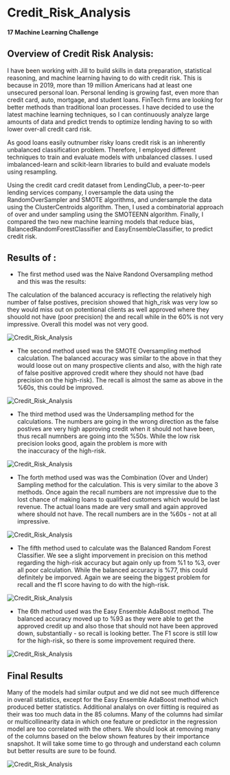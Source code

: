# Credit_Risk_Analysis
#### 17 Machine Learning Challenge

## Overview of Credit Risk Analysis:

I have been working with Jill to build skills in data preparation, statistical reasoning, and machine learning having to do with credit risk. This is because in 2019, 
more than 19 million Americans had at least one unsecured personal loan.  Personal lending is growing fast, even more than credit card, 
auto, mortgage, and student loans. FinTech firms are looking for better methods than traditional loan processes. I have decided 
to use the latest machine learning techniques, so I can continuously analyze large amounts of data and predict trends to optimize lending having to
so with lower over-all credit card risk.

As good loans easily outnumber risky loans credit risk is an inherently unbalanced classification problem. Therefore, I employed different techniques 
to train and evaluate models with unbalanced classes. I used imbalanced-learn and scikit-learn libraries to build and evaluate models using resampling.

Using the credit card credit dataset from LendingClub, a peer-to-peer lending services company, I oversample the data using the RandomOverSampler 
and SMOTE algorithms, and undersample the data using the ClusterCentroids algorithm. Then, I used a combinatorial approach of over and under sampling 
using the SMOTEENN algorithm. Finally, I compared the two new machine learning models that reduce bias, BalancedRandomForestClassifier and EasyEnsembleClassifier, 
to predict credit risk. 

## Results of : 

* The first method used was the Naive Randond Oversampling method and this was the results:

The calculation of the balanced accuracy is reflecting the relatively high number of false postives, 
precision showed that high_risk was very low so they would miss out on potentional clients as well approved where they shouold not have (poor precision)
the and recall while in the 60% is not very impressive.  Overall this model was not very good.

![Credit_Risk_Analysis](./cm_1_Naive.png)

* The second method used was the SMOTE Oversampling method calculation. The balanced accuracy was similar to the above in that they would loose out 
on many prospective clients and also, with the high rate of false positive approved credit where they should not have (bad precision on the high-risk).
The recall is almost the same as above in the %60s, this could be improved. 

![Credit_Risk_Analysis](./cm2_SMOTE.png)

* The third method used was the Undersampling method for the calculations. The numbers are going in the wrong direction as the false postives are very high
approving credit when it should not have been, thus recall numnbers are going into the %50s.  While the low risk precision looks good, again the problem is more with \
the inaccuracy of the high-risk.

![Credit_Risk_Analysis](./cm3_under.png)

* The forth method used was was the Combination (Over and Under) Sampling method for the calculation. 
This is very similar to the above 3 methods. Once again the recall numbers are not impressive due to the lost chance of making loans to qualified customers
which would be last revenue.  The actual loans made are very small and again approved where should not have.  The recall numbers are in the %60s - not at
all impressive.
 
![Credit_Risk_Analysis](./cm4_combo.png)

* The fifth method used to calculate was the Balanced Random Forest Classifier. We see a slight imporvement in precision on this method regarding the high-risk accuracy but
again only up from %1 to %3, over all poor calculation.  While the balanced accuracy is %77, this could definitely be imporved. Again we are seeing the biggest problem for
recall and the f1 score having to do with the high-risk.

![Credit_Risk_Analysis](./cm5_brf.png)

* The 6th method used was the Easy Ensemble AdaBoost method. The balanced accuracy moved up to %93 as they were able to get the approved credit up and also
those that should not have been approved down, substantially - so recall is looking better. The F1 score is still low for the high-risk, so there is some improvement
required there.

![Credit_Risk_Analysis](./cm6_eec.png)


## Final Results
Many of the models had similar output and we did not see much difference in overall statistics, except for the Easy Ensemble AdaBoost method which produced better statistics.
Additional analalys on over fiitting is required as their was too much data in the 85 columns.  Many of the columns had similar or multicollinearity data
 in which one feature or predictor in the regression model are too correlated with the others. We should look at removing many of the columns based on the below shown
features by their importance snapshot. It will take some time to go through and understand each column but better results are sure to be found.

![Credit_Risk_Analysis](./sortedlist.png)
